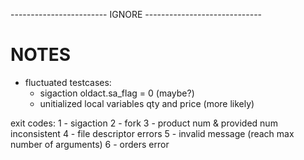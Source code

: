 
------------------------ IGNORE -----------------------------
# NOTES 
- fluctuated testcases:
    - sigaction oldact.sa_flag = 0 (maybe?)
    - unitialized local variables qty and price (more likely)

exit codes:
1 - sigaction
2 - fork
3 - product num & provided num inconsistent
4 - file descriptor errors
5 - invalid message (reach max number of arguments)
6 - orders error